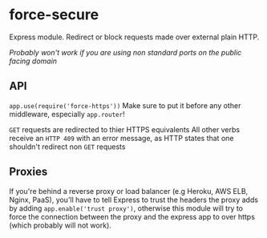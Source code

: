 # force-secure

  Express module.
  Redirect or block requests made over external plain HTTP.

  _Probably won't work if you are using non standard ports on the public facing domain_
  

## API

  `app.use(require('force-https'))`
  Make sure to put it before any other middleware, especially `app.router`!

  `GET` requests are redirected to thier HTTPS equivalents
  All other verbs receive an `HTTP 409` with an error message, as HTTP states that one shouldn't redirect non `GET` requests

## Proxies

  If you're behind a reverse proxy or load balancer (e.g Heroku, AWS ELB, Nginx, PaaS), you'll have to tell Express to trust the headers the proxy adds by adding `app.enable('trust proxy')`, otherwise this module will try to force the connection between the proxy and the express app to over https (which probably will not work).
  
